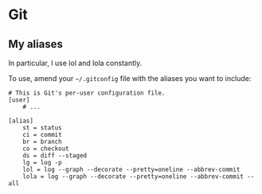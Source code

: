 # Git

## My aliases

In particular, I use lol and lola constantly.

To use, amend your `~/.gitconfig` file with the aliases you want to include:

```
# This is Git's per-user configuration file.
[user]
    # ...

[alias]
    st = status
    ci = commit
    br = branch
    co = checkout
    ds = diff --staged
    lg = log -p
    lol = log --graph --decorate --pretty=oneline --abbrev-commit
    lola = log --graph --decorate --pretty=oneline --abbrev-commit --all 

```

